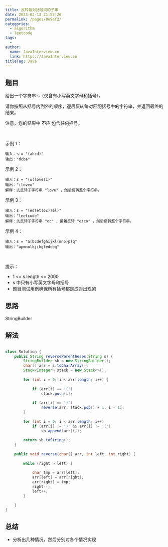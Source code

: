 ```yaml
---
title: 反转每对括号间的子串
date: 2023-02-13 21:55:26
permalink: /pages/8e9af2/
categories:
  - algorithm
  - leetcode
tags:
  - 
author: 
  name: JavaInterview.cn
  link: https://JavaInterview.cn
titleTag: Java
---
```



## 题目

给出一个字符串 s（仅含有小写英文字母和括号）。

请你按照从括号内到外的顺序，逐层反转每对匹配括号中的字符串，并返回最终的结果。

注意，您的结果中 不应 包含任何括号。

 

示例 1：

    输入：s = "(abcd)"
    输出："dcba"
示例 2：

    输入：s = "(u(love)i)"
    输出："iloveu"
    解释：先反转子字符串 "love" ，然后反转整个字符串。
示例 3：

    输入：s = "(ed(et(oc))el)"
    输出："leetcode"
    解释：先反转子字符串 "oc" ，接着反转 "etco" ，然后反转整个字符串。
示例 4：

    输入：s = "a(bcdefghijkl(mno)p)q"
    输出："apmnolkjihgfedcbq"
 

提示：

- 1 <= s.length <= 2000
- s 中只有小写英文字母和括号
- 题目测试用例确保所有括号都是成对出现的

## 思路

StringBuilder

## 解法
```java

class Solution {
    public String reverseParentheses(String s) {
        StringBuilder sb = new StringBuilder();
        char[] arr = s.toCharArray();
        Stack<Integer> stack = new Stack<>();
        
        for (int i = 0; i < arr.length; i++) {
            
            if (arr[i] == '(')
                stack.push(i);
            
            if (arr[i] == ')')
                reverse(arr, stack.pop() + 1, i - 1);
        }
        
        for (int i = 0; i < arr.length; i++)
            if (arr[i] != ')' && arr[i] != '(')
                sb.append(arr[i]);
        
        return sb.toString();
    }
    
    public void reverse(char[] arr, int left, int right) {
        
        while (right > left) {
            
            char tmp = arr[left];
            arr[left] = arr[right];
            arr[right] = tmp;
            right--;
            left++;
        }

    }
}
```

## 总结

- 分析出几种情况，然后分别对各个情况实现 
